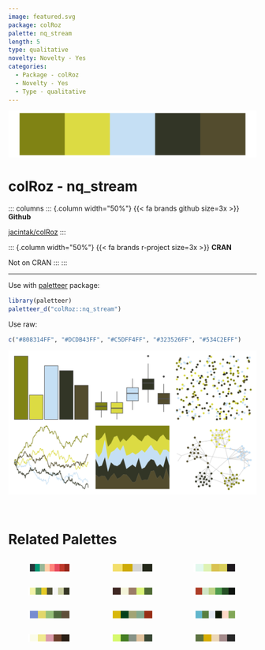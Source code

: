 ```yaml
---
image: featured.svg
package: colRoz
palette: nq_stream
length: 5
type: qualitative
novelty: Novelty - Yes
categories:
  - Package - colRoz
  - Novelty - Yes
  - Type - qualitative
---
```


![](featured.svg)

# colRoz - nq_stream 

::: columns
::: {.column width="50%"}
{{< fa brands github size=3x >}}
**Github**

[jacintak/colRoz](https://github.com/jacintak/colRoz)
:::

::: {.column width="50%"}
{{< fa brands r-project size=3x >}}
**CRAN**

Not on CRAN
:::
:::

<hr> 

Use with [paletteer](https://emilhvitfeldt.github.io/paletteer/) package:

```r
library(paletteer)
paletteer_d("colRoz::nq_stream")
```

Use raw:

```r
c("#808314FF", "#DCDB43FF", "#C5DFF4FF", "#323526FF", "#534C2EFF")
``` 

![](examples.png) 

<br>

# Related Palettes

<div class="list" style="display: grid; grid-template-columns: auto auto auto;"> <figure class="figure">
<a href="../../awtools/a_palette/"> <img src="../../awtools/a_palette/featured.svg" style="width: 100%;" class="figure-img"></a>
</figure> <figure class="figure">
<a href="../../wesanderson/Moonrise1/"> <img src="../../wesanderson/Moonrise1/featured.svg" style="width: 100%;" class="figure-img"></a>
</figure> <figure class="figure">
<a href="../../fishualize/Prognathodes_guyanensis/"> <img src="../../fishualize/Prognathodes_guyanensis/featured.svg" style="width: 100%;" class="figure-img"></a>
</figure> <figure class="figure">
<a href="../../ggthemr/camouflage/"> <img src="../../ggthemr/camouflage/featured.svg" style="width: 100%;" class="figure-img"></a>
</figure> <figure class="figure">
<a href="../../colRoz/p_mitchelli/"> <img src="../../colRoz/p_mitchelli/featured.svg" style="width: 100%;" class="figure-img"></a>
</figure> <figure class="figure">
<a href="../../DresdenColor/provenguilty/"> <img src="../../DresdenColor/provenguilty/featured.svg" style="width: 100%;" class="figure-img"></a>
</figure> <figure class="figure">
<a href="../../lisa/JohnSingerSargent_1/"> <img src="../../lisa/JohnSingerSargent_1/featured.svg" style="width: 100%;" class="figure-img"></a>
</figure> <figure class="figure">
<a href="../../wesanderson/Cavalcanti1/"> <img src="../../wesanderson/Cavalcanti1/featured.svg" style="width: 100%;" class="figure-img"></a>
</figure> <figure class="figure">
<a href="../../tayloRswift/taylorSwift/"> <img src="../../tayloRswift/taylorSwift/featured.svg" style="width: 100%;" class="figure-img"></a>
</figure> <figure class="figure">
<a href="../../fishualize/Ostorhinchus_angustatus/"> <img src="../../fishualize/Ostorhinchus_angustatus/featured.svg" style="width: 100%;" class="figure-img"></a>
</figure> <figure class="figure">
<a href="../../lisa/SandySkoglund/"> <img src="../../lisa/SandySkoglund/featured.svg" style="width: 100%;" class="figure-img"></a>
</figure> <figure class="figure">
<a href="../../lisa/HelenFrankenthaler/"> <img src="../../lisa/HelenFrankenthaler/featured.svg" style="width: 100%;" class="figure-img"></a>
</figure> 
</div>
